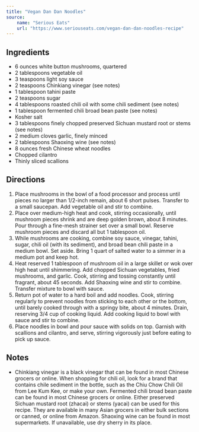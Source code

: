 ```yaml
---
title: "Vegan Dan Dan Noodles"
source:
    name: "Serious Eats"
    url: "https://www.seriouseats.com/vegan-dan-dan-noodles-recipe"
---
```


## Ingredients

-   6 ounces white button mushrooms, quartered
-   2 tablespoons vegetable oil
-   3 teaspoons light soy sauce
-   2 teaspoons Chinkiang vinegar (see notes)
-   1 tablespoon tahini paste
-   2 teaspoons sugar
-   4 tablespoons roasted chili oil with some chili sediment (see notes)
-   1 tablespoon fermented chili broad bean paste (see notes)
-   Kosher salt
-   3 tablespoons finely chopped preserved Sichuan mustard root or stems (see notes)
-   2 medium cloves garlic, finely minced
-   2 tablespoons Shaoxing wine (see notes)
-   8 ounces fresh Chinese wheat noodles
-   Chopped cilantro
-   Thinly sliced scallions

## Directions

1. Place mushrooms in the bowl of a food processor and process until pieces no larger than 1/2-inch remain, about 6 short pulses. Transfer to a small saucepan. Add vegetable oil and stir to combine.
1. Place over medium-high heat and cook, stirring occasionally, until mushroom pieces shrink and are deep golden brown, about 8 minutes. Pour through a fine-mesh strainer set over a small bowl. Reserve mushroom pieces and discard all but 1 tablespoon oil.
1. While mushrooms are cooking, combine soy sauce, vinegar, tahini, sugar, chili oil (with its sediment), and broad bean chili paste in a medium bowl. Set aside. Bring 1 quart of salted water to a simmer in a medium pot and keep hot.
1. Heat reserved 1 tablespoon of mushroom oil in a large skillet or wok over high heat until shimmering. Add chopped Sichuan vegetables, fried mushrooms, and garlic. Cook, stirring and tossing constantly until fragrant, about 45 seconds. Add Shaoxing wine and stir to combine. Transfer mixture to bowl with sauce.
1. Return pot of water to a hard boil and add noodles. Cook, stirring regularly to prevent noodles from sticking to each other or the bottom, until barely cooked through with a springy bite, about 4 minutes. Drain, reserving 3/4 cup of cooking liquid. Add cooking liquid to bowl with sauce and stir to combine.
1. Place noodles in bowl and pour sauce with solids on top. Garnish with scallions and cilantro, and serve, stirring vigorously just before eating to pick up sauce.

## Notes

-   Chinkiang vinegar is a black vinegar that can be found in most Chinese grocers or online. When shopping for chili oil, look for a brand that contains chile sediment in the bottle, such as the Chiu Chow Chili Oil from Lee Kum Kee, or make your own. Fermented chili broad bean paste can be found in most Chinese grocers or online. Either preserved Sichuan mustard root (zhacai) or stems (yacai) can be used for this recipe. They are available in many Asian grocers in either bulk sections or canned, or online from Amazon. Shaoxing wine can be found in most supermarkets. If unavailable, use dry sherry in its place.
